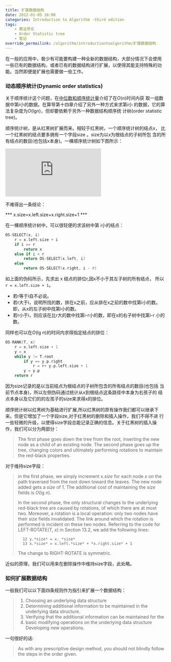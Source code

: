 ```yaml
---
title: 扩展数据结构
date: 2012-01-05 16:08
categories: Introduction to Algorithm -third edition
tags:
    - 算法导论
    - Order Statistic tree
    - 笔记
override_permailink: /algorithm/introductiontoalgorithm/扩展数据结构
---
```


在一般的应用中，极少有可能要构建一种全新的数据结构，大部分情况下会使用
一些已有的数据结构，或者已有的数据结构进行扩展，以使得其能支持特殊的功
能。当然即便是扩展也需要做一些工作。

### 动态顺序统计(Dynamic order statistics)

关于顺序统计这个问题，在[中位数和顺序统计量][]介绍了在*O*(*n*)时间内获
取一组数据中第*i*小的数据。在算导第十四章介绍了另外一种方式来求第*i*小
的数据，它的算法复杂度为*O*(lg*n*)，但却要依赖于另外一种数据结构顺序统
计树(order statistic tree)。

顺序统计树，是从红黑树扩展而来。相较于红黑树，一个顺序统计树的结点*x*，
比一个红黑树的结点要多拥有一个字段size 。size为以*x*为根结点的子树所包
含的所有结点的数目(也包括x本身)。一棵顺序统计树如下图所示：

![][order-statistics]

不难得出一条结论：

*** x.size=x.left.size+x.right.size+1 ***

在一棵顺序统计树中，可以很轻便的求该树中第 *i*小的结点：

```c
OS-SELECT(x, i)
    r = x.left.size + i
    if i == r
        return x
    else if i < r
        return OS-SELECT(x.left, i)
    else
        return OS-SELECT(x.right, i - r)
```

如上面的伪码所示，先求出 x 结点的排位r,因x不小于其左子树的所有结点，
所以`r = x.left.size + 1`。

-   若r等于i自不必说。
-   若r大于i，说明所找的数，排在x之前，应从排在x之前的数中找第i小的数。
    即，从x的左子树中找第i小的数。
-   若r小于i，则应该在比r大的数中找第i-r小的数，即在x的右子树中找第i-r
    小的数。

同样也可以在*O*(lg *n*)的时间内求得指定结点的排位：

```c
OS-RANK(T, x)
    r = x.left.size + 1
    y = x
    while y != T.root
        if y == y.p.right
            r = r+ y.p.left.size + 1
        y = y.p
    return r
```

因为size记录的是以当前结点为根结点的子树所包含的所有结点的数目(也包括
当前节点本身)，所以左侧伪码通过统计从x到根结点这条路径中本身为右孩子的
结点本身以及它们的的左孩子的size来求得x的排位。

顺序统计树以红黑树为基础进行扩展,所以红黑树的原有操作我们都可以继承下
来。但是它增加了一个字段size,对于红黑树的删除和插入操作，我们不得不进
行一些轻微的升级，以使得size字段总能记录正确的信息。关于红黑树的插入操
作，我们可以分为两部分：

> The first phase goes down the tree from the root, inserting the new
> node as a child of an existing node. The second phase goes up the
> tree, changing colors and ultimately performing rotations to maintain
> the red-black properties.

对于维持size字段：

> in the first phase, we simply increment x.*size* for each node *x* on
> the path traversed from the root down toward the leaves. The new node
> added gets a *size* of 1. The additional cost of maintaining the
> *size* fields is *O*(lg *n*).
>
> In the second phase, the only structural changes to the underlying
> red-black tree are caused by rotations, of which there are at most
> two. Moreover, a rotation is a local operation: only two nodes have
> their *size* fields invalidated. The link around which the rotation is
> performed is incident on these two nodes. Referring to the code for
> LEFT-ROTATE(*T*, *x*) in Section 13.2, we add the following lines:
>       
>       12 y.*size* = x. *size*
>       13 x.*size* = x.left.*size* + *x.right.size* + 1
>
> The change to RIGHT-ROTATE is symmetric.

近似的原理，我们可以用来在删除操作中维持size字段，此处略。

### 如何扩展数据结构

一般我们可以以下面四条规则作为指引来扩展一个数据结构：

> 1.    Choosing an underlying data structure
> 2.    Determining additional information to be maintained in the underlying
>       data structure.
> 3.    Verifying that the additional information can be maintained for the
> 4.    basic modifying operations on the underlying data structure
>       Developing new operations.

一句很好的话:

> As with any prescriptive design method, you should not blindly follow
> the steps in the order given.

  [中位数和顺序统计量]: http://www.roading.org/?p=350
  [order-statistics]: http://www.roading.org/algorithm/introductiontoalgorithm/%E7%AC%AC%E4%B9%9D%E7%AB%A0-%E4%B8%AD%E4%BD%8D%E6%95%B0%E5%92%8C%E9%A1%BA%E5%BA%8F%E7%BB%9F%E8%AE%A1%E9%87%8F%EF%BC%88medians-and-order-statistic%EF%BC%89.html